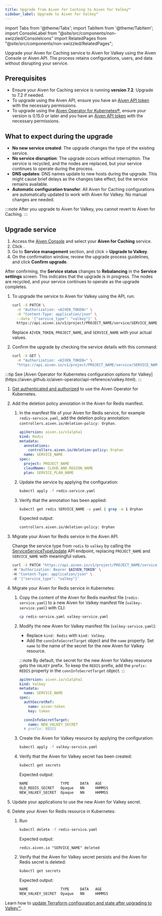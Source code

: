 ```yaml
---
title: Upgrade from Aiven for Caching to Aiven for Valkey™
sidebar_label: Upgrade to Aiven for Valkey™
---
```


import Tabs from '@theme/Tabs';
import TabItem from '@theme/TabItem';
import ConsoleLabel from "@site/src/components/non-swizzled/ConsoleIcons"
import RelatedPages from "@site/src/components/non-swizzled/RelatedPages";

Upgrade your Aiven for Caching service to Aiven for Valkey using the Aiven Console or Aiven API.
The process retains configurations, users, and data without disrupting your service.

## Prerequisites

- Ensure your Aiven for Caching service is running **version 7.2**. Upgrade to 7.2 if
  needed.
- To upgrade using the Aiven API, ensure you have an
  [Aiven API token](/docs/platform/howto/create_authentication_token) with the
  necessary permissions.
- To upgrade using the
  [Aiven Operator for Kubernetes®](https://aiven.github.io/aiven-operator/installation/prerequisites.html),
  ensure your version is 0.15.0 or later and you have an
  [Aiven API token](/docs/platform/howto/create_authentication_token) with the
  necessary permissions.

## What to expect during the upgrade

- **No new service created**: The upgrade changes the type of the existing service.
- **No service disruption**: The upgrade occurs without interruption. The service
  is recycled, and the nodes are replaced, but your service continues to
  operate during the process.
- **DNS updates**: DNS names update to new hosts during the upgrade. This might
  cause brief delays as the changes take effect, but the service remains available.
- **Automatic configuration transfer**: All Aiven for Caching configurations are
  automatically updated to work with Aiven for Valkey. No manual changes are needed.

:::note
After you upgrade to Aiven for Valkey, you cannot revert to Aiven for Caching.
:::

## Upgrade service

<Tabs groupId="method">
<TabItem value="console" label="Aiven Console">

1. Access the [Aiven Console](https://console.aiven.io/) and select your
   **Aiven for Caching** service.
1. Click <ConsoleLabel name="service settings"/>.
1. Go to **Service management** section, and
   click <ConsoleLabel name="actions"/> > **Upgrade to Valkey**.
1. On the confirmation window, review the upgrade process guidelines, and click
   **Confirm upgrade**.

After confirming, the **Service status** changes to **Rebalancing** in the
**Service settings** screen. This indicates that the upgrade is in progress. The nodes
are recycled, and your service continues to operate as the upgrade completes.

</TabItem>
<TabItem value="api" label="Aiven API">

1. To upgrade the service to Aiven for Valkey using the API, run:

   ```bash
   curl -X PATCH \
     -H "Authorization: <AIVEN_TOKEN>" \
     -H "Content-Type: application/json" \
     --data '{"service_type": "valkey"}' \
     https://api.aiven.io/v1/project/PROJECT_NAME/service/SERVICE_NAME/service_type

   ```

   Replace `AIVEN_TOKEN`, `PROJECT_NAME`, and `SERVICE_NAME` with your actual values.

1. Confirm the upgrade by checking the service details with this command:

   ```bash
   curl -X GET \
     -H "Authorization: <AIVEN_TOKEN>" \
     "https://api.aiven.io/v1/project/PROJECT_NAME/service/SERVICE_NAME"
   ```

</TabItem>
<TabItem value="k8" label="Aiven Operator for Kubernetes®">
:::tip
See
[Aiven Operator for Kubernetes configuration options for Valkey](https://aiven.github.io/aiven-operator/api-reference/valkey.html).
:::

1. [Get authenticated and authorized](https://aiven.github.io/aiven-operator/authentication.html)
   to use the Aiven Operator for Kubernetes.

1. Add the deletion policy annotation in the Aiven for Redis manifest.

   1. In the manifest file of your Aiven for Redis service, for example `redis-service.yaml`,
      add the deletion policy annotation: `controllers.aiven.io/deletion-policy: Orphan`.

      ```yaml {4,5}
      apiVersion: aiven.io/v1alpha1
      kind: Redis
      metadata:
        annotations:
          controllers.aiven.io/deletion-policy: Orphan
        name: SERVICE_NAME
      spec:
        project: PROJECT_NAME
        cloudName: CLOUD_AND_REGION_NAME
        plan: SERVICE_PLAN_NAME
      ```

   1. Update the service by applying the configuration:

      ```bash
      kubectl apply -f redis-service.yaml
      ```

   1. Verify that the annotation has been applied:

      ```bash
      kubectl get redis SERVICE_NAME -o yaml | grep -m 1 Orphan
      ```

      Expected output:

      ```txt
      controllers.aiven.io/deletion-policy: Orphan
      ```

1. Migrate your Aiven for Redis service in the Aiven API.

   Change the service type from `redis` to `valkey` by calling the
   [ServiceServiceTypeUpdate](https://api.aiven.io/doc/#tag/Service/operation/ServiceServiceTypeUpdate)
   API endpoint, replacing `PROJECT_NAME` and `SERVICE_NAME` with meaningful values.

   ```bash {4}
   curl -X PATCH "https://api.aiven.io/v1/project/PROJECT_NAME/service/SERVICE_NAME/service_type" \
   -H "Authorization: Bearer $AIVEN_TOKEN" \
   -H "Content-Type: application/json" \
   -d '{"service_type": "valkey"}'
   ```

1. Migrate your Aiven for Redis service in Kubernetes:

   1. Copy the content of the Aiven for Redis manifest file (`redis-service.yaml`) to a new
      Aiven for Valkey manifest file (`valkey-service.yaml`) with CLI:

      ```bash
      cp redis-service.yaml valkey-service.yaml
      ```

   1. Modify the new Aiven for Valkey manifest file (`valkey-service.yaml`):

      - Replace `kind: Redis` with `kind: Valkey`.
      - Add the `connInfoSecretTarget` object and the `name` property. Set `name` to the
        name of the secret for the new Aiven for Valkey resource.

      :::note
      By default, the secret for the new Aiven for Valkey resource gets the `VALKEY` prefix.
      To keep the `REDIS` prefix, add the `prefix: REDIS` property in the
      `connInfoSecretTarget` object.
      :::

      ```yaml {2,10,11,12}
      apiVersion: aiven.io/v1alpha1
      kind: Valkey
      metadata:
        name: SERVICE_NAME
      spec:
        authSecretRef:
          name: aiven-token
          key: token

        connInfoSecretTarget:
          name: NEW_VALKEY_SECRET
        # prefix: REDIS
      ```

   1. Create the Aiven for Valkey resource by applying the configuration:

      ```bash
      kubectl apply -f valkey-service.yaml
      ```

   1. Verify that the Aiven for Valkey secret has been created:

      ```bash
      kubectl get secrets
      ```

      Expected output:

      ```txt
      NAME               TYPE     DATA   AGE
      OLD_REDIS_SECRET   Opaque   NN     HHMMSS
      NEW_VALKEY_SECRET  Opaque   NN     HHMMSS
      ```

1. Update your applications to use the new Aiven for Valkey secret.

1. Delete your Aiven for Redis resource in Kubernetes:

   1. Run

      ```bash
      kubectl delete -f redis-service.yaml
      ```

      Expected output:

      ```txt
      redis.aiven.io "SERVICE_NAME" deleted
      ```

   1. Verify that the Aiven for Valkey secret persists and the Aiven for Redis secret is
      deleted:

      ```bash
      kubectl get secrets
      ```

      Expected output:

      ```txt
      NAME               TYPE     DATA   AGE
      NEW_VALKEY_SECRET  Opaque   NN     HHMMSS
      ```

</TabItem>
</Tabs>

<RelatedPages/>

Learn how to [update Terraform configuration and state after upgrading to Valkey™](https://registry.terraform.io/providers/aiven/aiven/latest/docs/guides/update-deprecated-resources#update-aiven_redis-resources-after-valkey-upgrade).
